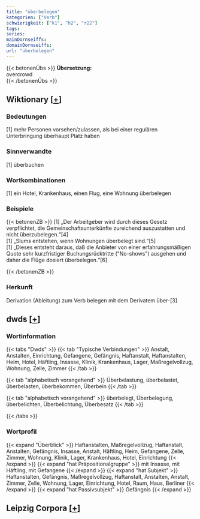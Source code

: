 ```yaml
---
title: "überbelegen"
kategorien: ["Verb"]
schwierigkeit: ["k1", "h2", "r22"]
tags:
series:
mainDornseiffs:
domainDornseiffs:
url: "überbelegen"
---
```


{{< betonenÜbs >}}
**Übersetzung:**  
overcrowd  
{{< /betonenÜbs >}}

## Wiktionary [[+](https://de.wiktionary.org/wiki/überbelegen)]

### Bedeutungen
[1] mehr Personen vorsehen/zulassen, als bei einer regulären Unterbringung überhaupt Platz haben  

### Sinnverwandte
[1] überbuchen  

### Wortkombinationen
[1] ein Hotel, Krankenhaus, einen Flug, eine Wohnung überbelegen  

### Beispiele
{{< betonenZB >}}
[1] „Der Arbeitgeber wird durch dieses Gesetz verpflichtet, die Gemeinschaftsunterkünfte zureichend auszustatten und nicht überzubelegen.“[4]  
[1] „Slums entstehen, wenn Wohnungen überbelegt sind.“[5]  
[1] „Dieses entsteht daraus, daß die Anbieter von einer erfahrungsmäßigen Quote sehr kurzfristiger Buchungsrücktritte ("No-shows") ausgehen und daher die Flüge dosiert überbelegen.“[6]  

{{< /betonenZB >}}
### Herkunft
Derivation (Ableitung) zum Verb belegen mit dem Derivatem über-[3]  



## dwds [[+](https://www.dwds.de/wb/überbelegen)]

### Wortinformation
{{< tabs "Dwds" >}}
{{< tab "Typische Verbindungen" >}}
Anstalt, Anstalten, Einrichtung, Gefangene, Gefängnis, Haftanstalt, Haftanstalten, Heim, Hotel, Häftling, Insasse, Klinik, Krankenhaus, Lager, Maßregelvollzug, Wohnung, Zelle, Zimmer
{{< /tab >}}

{{< tab "alphabetisch vorangehend" >}}
Überbelastung, überbelastet, überbelasten, überbekommen, Überbein
{{< /tab >}}

{{< tab "alphabetisch vorangehend" >}}
überbelegt, Überbelegung, überbelichten, Überbelichtung, Überbesatz
{{< /tab >}}

{{< /tabs >}}

### Wortprofil
{{< expand "Überblick" >}} Haftanstalten, Maßregelvollzug, Haftanstalt, Anstalten, Gefängnis, Insasse, Anstalt, Häftling, Heim, Gefangene, Zelle, Zimmer, Wohnung, Klinik, Lager, Krankenhaus, Hotel, Einrichtung {{< /expand >}}
{{< expand "hat Präpositionalgruppe" >}} mit Insasse, mit Häftling, mit Gefangene {{< /expand >}}
{{< expand "hat Subjekt" >}} Haftanstalten, Gefängnis, Maßregelvollzug, Haftanstalt, Anstalten, Anstalt, Zimmer, Zelle, Wohnung, Lager, Einrichtung, Hotel, Raum, Haus, Berliner {{< /expand >}}
{{< expand "hat Passivsubjekt" >}} Gefängnis {{< /expand >}}

## Leipzig Corpora [[+](https://corpora.uni-leipzig.de/en/res?word=überbelegen&corpusId=deu_newscrawl-public_2018)]

